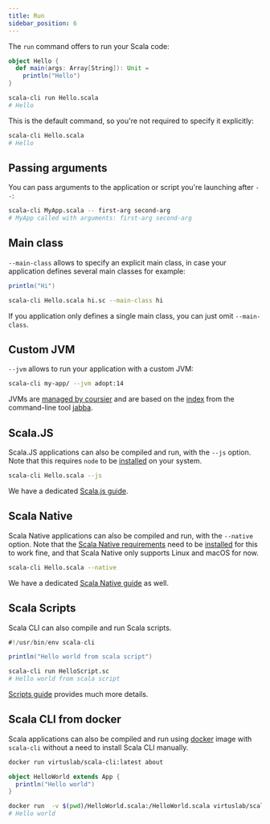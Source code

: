 ```yaml
---
title: Run
sidebar_position: 6
---
```


The `run` command offers to run your Scala code:

```scala title=Hello.scala
object Hello {
  def main(args: Array[String]): Unit =
    println("Hello")
}
```

```bash
scala-cli run Hello.scala
# Hello
```

This is the default command, so you're not required to specify it explicitly:
```bash
scala-cli Hello.scala
# Hello
```

## Passing arguments

You can pass arguments to the application or script you're launching after `--`:
```bash
scala-cli MyApp.scala -- first-arg second-arg
# MyApp called with arguments: first-arg second-arg

```

## Main class

`--main-class` allows to specify an explicit main class, in case your application
defines several main classes for example:

```scala title=hi.sc
println("Hi")
```

```bash
scala-cli Hello.scala hi.sc --main-class hi
```

If you application only defines a single main class, you can just omit `--main-class`.

## Custom JVM

`--jvm` allows to run your application with a custom JVM:
```bash
scala-cli my-app/ --jvm adopt:14
```

JVMs are [managed by coursier](https://get-coursier.io/docs/cli-java#managed-jvms) and are based on the [index](https://github.com/shyiko/jabba/blob/master/index.json) from the command-line tool [jabba](https://github.com/shyiko/jabba).

## Scala.JS

Scala.JS applications can also be compiled and run, with the `--js` option. Note that this requires `node`
to be [installed](/install#scala-js) on your system.

```bash
scala-cli Hello.scala --js
```

We have a dedicated [Scala.js guide](../guides/scala-js.md).

## Scala Native

Scala Native applications can also be compiled and run, with the `--native` option.
Note that the [Scala Native requirements](https://scala-native.readthedocs.io/en/latest/user/setup.html#installing-clang-and-runtime-dependencies) need to be [installed](/install#scala-native) for this to work fine,
and that Scala Native only supports Linux and macOS for now.

```bash
scala-cli Hello.scala --native
```

We have a dedicated [Scala Native guide](../guides/scala-native.md) as well.

## Scala Scripts

Scala CLI can also compile and run Scala scripts.

```scala title=HelloScript.sc
#!/usr/bin/env scala-cli

println("Hello world from scala script")
```

```bash
scala-cli run HelloScript.sc
# Hello world from scala script
```

[Scripts guide](../guides/scripts.md) provides much more details.

## Scala CLI from docker

Scala applications can also be compiled and run using [docker](https://docs.docker.com/get-started/) image with `scala-cli` without a need to install Scala CLI manually.

```bash
docker run virtuslab/scala-cli:latest about
```

```scala title=HelloWorld.scala
object HelloWorld extends App {
  println("Hello world")
}
```

```bash
docker run  -v $(pwd)/HelloWorld.scala:/HelloWorld.scala virtuslab/scala-cli /HelloWorld.scala
# Hello world
```
